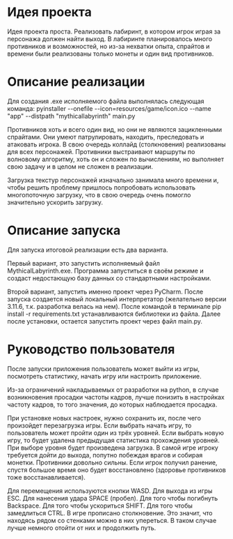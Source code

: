 # Идея проекта
Идея проекта проста. Реализовать лабиринт, в котором игрок играя за персонажа 
должен найти выход. В лабиринте планировалось много противников и возможностей,
но из-за нехватки опыта, спрайтов и времени были реализованы только монеты и один вид
противников.

# Описание реализации
Для создания .exe исполняемого файла выполнялась следующая команда: 
pyinstaller --onefile --icon=resources/game/icon.ico --name "app" --distpath "mythicallabyrinth" main.py                           

Противников хоть и всего один вид, но они не являются зацикленными спрайтами. Они
умеют патрулировать, находить, преследовать и атаковать игрока. В свою очередь коллайд
(столкновения) реализованы для всех персонажей. Противники выстраивают маршруты по волновому
алгоритму, хоть он и сложен по вычислениям, но выполняет свою задачу и в целом не сложен
в реализации.

Загрузка текстур персонажей изначально занимала много времени и, чтобы решить проблему
пришлось попробовать использовать многопоточную загрузку, что в свою очередь очень помогло значительно
ускорить загрузку.

# Описание запуска
Для запуска итоговой реализации есть два варианта.

Первый вариант, это запустить исполняемый файл MythicalLabyrinth.exe.
Программа запуститься в своём режиме и создаст недостающую базу данных
со стандартными настройками.

Второй вариант, запустить именно проект через PyCharm. После запуска создается
новый локальный интерпретатор (желательно версии 3.11.6, т.к. разработка велась на нем).
После командой в терминале pip install -r requirements.txt устанавливаются библиотеки из
файла. Далее после установки, остается запустить проект через файл main.py. 

# Руководство пользователя
После запуски приложения пользователь может выйти из игры, посмотреть статистику,
начать игру или настроить приложение.

Из-за ограничений накладываемых от разработки на python, в случае возникновения
просадки частоты кадров, лучше понизить в настройках частоту кадров, то того значения, 
до которых наблюдается просадка.

При установке новых настроек, нужно сохранить их, после чего произойдет перезагрузка игры.
Если выбрать начать игру, то пользователь может пройти один из трёх уровней.
Если выбрать новую игру, то будет удалена предыдущая статистика прохождения уровней.
При выборе уровня будет произведена загрузка. В самой игре игроку требуется дойти до выхода,
попутно побеждая врагов и собирая монетки. Противники довольно сильны. Если игрок получил ранение, 
спустя большое время оно будет восстановлено (здоровье противников тоже восстанавливается). 

Для перемещения используются кнопки WASD. Для выхода из игры ESC. Для нанесения удара SPACE (пробел).
Для того чтобы погибнуть Backspace. Для того чтобы ускориться SHIFT. Для того чтобы замедлиться CTRL.
В игре прописано столкновение. Это значит, что находясь рядом со стенками можно в них упереться. В таком
случае лучше немного отойти от них и продолжить путь.
